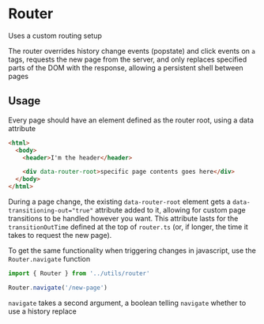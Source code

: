 # Router

Uses a custom routing setup

The router overrides history change events (popstate) and click events on `a` tags, requests the new page from the server, and only replaces specified parts of the DOM with the response, allowing a persistent shell between pages

## Usage

Every page should have an element defined as the router root, using a data attribute

```html
<html>
  <body>
    <header>I'm the header</header>

    <div data-router-root>specific page contents goes here</div>
  </body>
</html>
```

During a page change, the existing `data-router-root` element gets a `data-transitioning-out="true"` attribute added to it, allowing for custom page transitions to be handled however you want. This attribute lasts for the `transitionOutTime` defined at the top of `router.ts` (or, if longer, the time it takes to request the new page).

To get the same functionality when triggering changes in javascript, use the `Router.navigate` function

```js
import { Router } from '../utils/router'

Router.navigate('/new-page')
```

`navigate` takes a second argument, a boolean telling `navigate` whether to use a history replace
